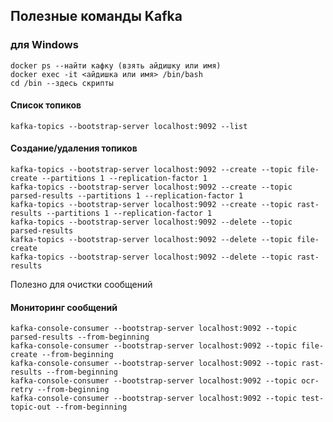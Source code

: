 ## Полезные команды Kafka 

### для Windows

```
docker ps --найти кафку (взять айдишку или имя)
docker exec -it <айдишка или имя> /bin/bash
cd /bin --здесь скрипты
```

#### Список топиков

```shell
kafka-topics --bootstrap-server localhost:9092 --list
```

#### Создание/удаления топиков

```shell
kafka-topics --bootstrap-server localhost:9092 --create --topic file-create --partitions 1 --replication-factor 1
kafka-topics --bootstrap-server localhost:9092 --create --topic parsed-results --partitions 1 --replication-factor 1
kafka-topics --bootstrap-server localhost:9092 --create --topic rast-results --partitions 1 --replication-factor 1
kafka-topics --bootstrap-server localhost:9092 --delete --topic parsed-results
kafka-topics --bootstrap-server localhost:9092 --delete --topic file-create
kafka-topics --bootstrap-server localhost:9092 --delete --topic rast-results
```
               
Полезно для очистки сообщений

#### Мониторинг сообщений

```
kafka-console-consumer --bootstrap-server localhost:9092 --topic parsed-results --from-beginning
kafka-console-consumer --bootstrap-server localhost:9092 --topic file-create --from-beginning
kafka-console-consumer --bootstrap-server localhost:9092 --topic rast-results --from-beginning
kafka-console-consumer --bootstrap-server localhost:9092 --topic ocr-retry --from-beginning
kafka-console-consumer --bootstrap-server localhost:9092 --topic test-topic-out --from-beginning
```


